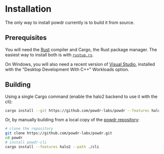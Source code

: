 # Installation

The only way to install powdr currently is to build it from source.

## Prerequisites

You will need the [Rust](https://rust-lang.org) compiler and Cargo, the Rust package manager.
The easiest way to install both is with [`rustup.rs`](https://rustup.rs/).

On Windows, you will also need a recent version of [Visual Studio](https://visualstudio.microsoft.com/downloads/),
installed with the "Desktop Development With C++" Workloads option.

## Building

Using a single Cargo command (enable the halo2 backend to use it with the cli):

```sh
cargo install --git https://github.com/powdr-labs/powdr --features halo2 powdr-cli
```

Or, by manually building from a local copy of the [powdr repository](https://github.com/powdr-labs/powdr):

```sh
# clone the repository
git clone https://github.com/powdr-labs/powdr.git
cd powdr
# install powdr-cli
cargo install --features halo2 --path ./cli
```
